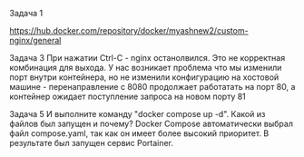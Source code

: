 Задача 1 

https://hub.docker.com/repository/docker/myashnew2/custom-nginx/general

Задача 3
При нажатии Ctrl-C - nginx останолвился. Это не корректная комбинация для выхода.
У нас возникает проблема что мы изменили порт внутри контейнера, но не изменили конфигурацию на хостовой машине - перенаправление с 8080 продолжает работатать на порт 80, а контейнер ожидает поступление запроса на новом порту 81

Задача 5
И выполните команду "docker compose up -d". Какой из файлов был запущен и почему?
Docker Compose автоматически выбрал файл compose.yaml, так как он имеет более высокий приоритет. В результате был запущен сервис Portainer.



